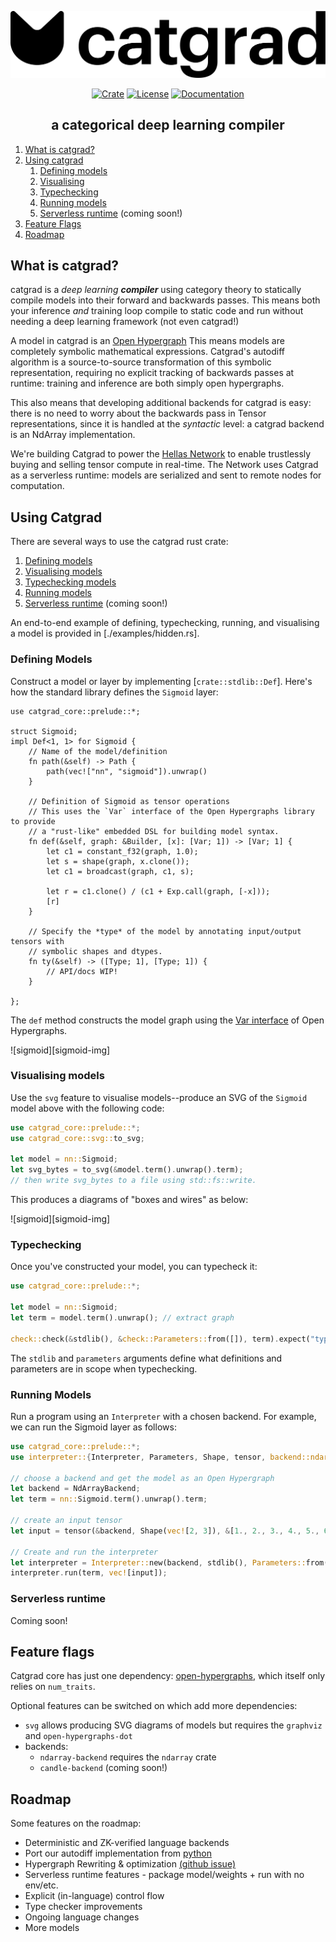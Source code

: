 <div style="text-align: center;" align="center">

[![catgrad][catgrad_img]][catgrad_link]

[![Crate][crate_img]][crate_link]
[![License][license_img]][license_file]
[![Documentation][docs_img]][docs_link]

## a categorical deep learning compiler <!-- omit in toc -->

</div>

1. [What is catgrad?](#what-is-catgrad)
1. [Using catgrad](#using-catgrad)
    1. [Defining models](#defining-models)
    1. [Visualising](#visualising-models)
    1. [Typechecking](#typechecking)
    1. [Running models](#running-models)
    1. [Serverless runtime](#serverless-runtime) (coming soon!)
1. [Feature Flags](#feature-flags)
1. [Roadmap](#roadmap)
<!--1. [Category theory](#category-theory)-->

## What is catgrad?

catgrad is a *deep learning **compiler*** using category theory to statically
compile models into their forward and backwards passes.
This means both your inference *and* training loop compile to static code and
run without needing a deep learning framework (not even catgrad!)

A model in catgrad is an [Open Hypergraph](https://docs.rs/open-hypergraphs/)
This means models are completely symbolic mathematical expressions.
Catgrad's autodiff algorithm is a source-to-source transformation of this
symbolic representation, requiring no explicit tracking of backwards passes at
runtime: training and inference are both simply open hypergraphs.

This also means that developing additional backends for catgrad is easy: there
is no need to worry about the backwards pass in Tensor representations, since
it is handled at the *syntactic* level: a catgrad backend is an NdArray
implementation.

We're building Catgrad to power the [Hellas Network](https://hellas.ai/) to
enable trustlessly buying and selling tensor compute in real-time.
The Network uses Catgrad as a serverless runtime: models are serialized and
sent to remote nodes for computation.

## Using Catgrad

There are several ways to use the catgrad rust crate:

1. [Defining models](#defining-models)
1. [Visualising models](#visualising-models)
1. [Typechecking models](#typechecking)
1. [Running models](#running-models)
1. [Serverless runtime](#serverless-runtime) (coming soon!)

An end-to-end example of defining, typechecking, running, and visualising a model
is provided in [./examples/hidden.rs].

### Defining Models

Construct a model or layer by implementing [`crate::stdlib::Def`].
Here's how the standard library defines the `Sigmoid` layer:

```rust,ignore
use catgrad_core::prelude::*;

struct Sigmoid;
impl Def<1, 1> for Sigmoid {
    // Name of the model/definition
    fn path(&self) -> Path {
        path(vec!["nn", "sigmoid"]).unwrap()
    }

    // Definition of Sigmoid as tensor operations
    // This uses the `Var` interface of the Open Hypergraphs library to provide
    // a "rust-like" embedded DSL for building model syntax.
    fn def(&self, graph: &Builder, [x]: [Var; 1]) -> [Var; 1] {
        let c1 = constant_f32(graph, 1.0);
        let s = shape(graph, x.clone());
        let c1 = broadcast(graph, c1, s);

        let r = c1.clone() / (c1 + Exp.call(graph, [-x]));
        [r]
    }

    // Specify the *type* of the model by annotating input/output tensors with
    // symbolic shapes and dtypes.
    fn ty(&self) -> ([Type; 1], [Type; 1]) {
        // API/docs WIP!
    }

};
```

The `def` method constructs the model graph using the
[Var interface](https://docs.rs/open-hypergraphs/latest/open_hypergraphs/lax/var/index.html)
of Open Hypergraphs.

![sigmoid][sigmoid-img]

### Visualising models

Use the `svg` feature to visualise models--produce an SVG of the `Sigmoid`
model above with the following code:

```rust
use catgrad_core::prelude::*;
use catgrad_core::svg::to_svg;

let model = nn::Sigmoid;
let svg_bytes = to_svg(&model.term().unwrap().term);
// then write svg_bytes to a file using std::fs::write.
```

This produces a diagrams of "boxes and wires" as below:

![sigmoid][sigmoid-img]

### Typechecking

Once you've constructed your model, you can typecheck it:

```rust
use catgrad_core::prelude::*;

let model = nn::Sigmoid;
let term = model.term().unwrap(); // extract graph

check::check(&stdlib(), &check::Parameters::from([]), term).expect("typechecking failed");
```

The `stdlib` and `parameters` arguments define what definitions and parameters are in scope when typechecking.

### Running Models

Run a program using an `Interpreter` with a chosen backend.
For example, we can run the Sigmoid layer as follows:

```rust
use catgrad_core::prelude::*;
use interpreter::{Interpreter, Parameters, Shape, tensor, backend::ndarray::NdArrayBackend};

// choose a backend and get the model as an Open Hypergraph
let backend = NdArrayBackend;
let term = nn::Sigmoid.term().unwrap().term;

// create an input tensor
let input = tensor(&backend, Shape(vec![2, 3]), &[1., 2., 3., 4., 5., 6.]).expect("tensor creation");

// Create and run the interpreter
let interpreter = Interpreter::new(backend, stdlib(), Parameters::from([]));
interpreter.run(term, vec![input]);
```

### Serverless runtime

Coming soon!

## Feature flags

Catgrad core has just one dependency:
[open-hypergraphs](https://docs.rs/open-hypergraphs/),
which itself only relies on `num_traits`.

Optional features can be switched on which add more dependencies:

- `svg` allows producing SVG diagrams of models but requires the `graphviz` and `open-hypergraphs-dot`
- backends:
    - `ndarray-backend` requires the `ndarray` crate
    - `candle-backend` (coming soon!)

## Roadmap

Some features on the roadmap:

- Deterministic and ZK-verified language backends
- Port our autodiff implementation from [python](https://github.com/statusfailed/catgrad)
- Hypergraph Rewriting & optimization [(github issue)](https://github.com/hellas-ai/open-hypergraphs/issues/9)
- Serverless runtime features - package model/weights + run with no env/etc.
- Explicit (in-language) control flow
- Type checker improvements
- Ongoing language changes
- More models

<!--
## Category theory

- Lang & core: categories as "dialects", functors as passes
    - TODO: actually implement this way!
    - Forget as a pass
    - Optimization as rewriting
- Open Hypergraphs and Symmetric Monoidal Categories
- Links to papers
-->

<!-- Badges and Logo -->
[crate_link]: https://crates.io/crates/catgrad "Crate listing"
[crate_img]: https://img.shields.io/crates/v/catgrad.svg?style=for-the-badge&color=f46623 "Crate badge"
[docs_link]: https://docs.rs/catgrad/latest/catgrad "Crate documentation"
[docs_img]: https://img.shields.io/docsrs/catgrad/latest.svg?style=for-the-badge "Documentation badge"
[license_file]: https://github.com/hellas-ai/catgrad/blob/master/LICENSE "Project license"
[license_img]: https://img.shields.io/crates/l/catgrad.svg?style=for-the-badge "License badge"

[catgrad_link]: https://catgrad.com
[catgrad_img]: ../catgrad.svg

[sigmoid_img]: ../images/sigmoid.svg
